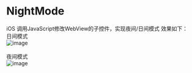 # NightMode
iOS 调用JavaScript修改WebView的子控件，实现夜间/日间模式
效果如下：<br>
日间模式<br>
![image](file:https://github.com/Visitor-sos/NightMode/blob/master/dayMode.png)<br>
<br>
夜间模式<br>
![image](file:https://github.com/Visitor-sos/NightMode/blob/master/nightMode.png)
